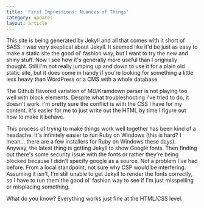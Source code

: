 ```yaml
---
title: 'First Impressions: Nuances of Things'
category: updates
layout: article
---
```


This site is being generated by Jekyll and all that comes with it short of SASS. I was very skeptical about Jekyll. It seemed like it'd be just as easy to make a static site the good ol' fashion way, but I want to try the new and shiny stuff. Now I see how it's generally more useful than I originally thought. Still I'm not really jumping up and down to use it for a plain old static site, but it does come in handy if you're looking for something a little less heavy than WordPress or a CMS with a whole database.

The Github flavored variation of MD/Kramdown parser is not playing too well with block elements. Despite what troubleshooting I've tried to do, it doesn't work. I'm pretty sure the conflict is with the CSS I have for my content. It's easier for me to just write out the HTML by time I figure out how to make it behave.

This process of trying to make things work well together has been kind of a headache. It's infinitely easier to run Ruby on Windows (this is hard? I mean... there are a few installers for Ruby on Windows these days). Anyway, the latest thing is getting Jekyll to show Google fonts. Then finding out there's some security issue with the fonts or rather they're being blocked because I didn't specify google as a source. Not a problem I've had before. From a local standpoint, not sure why CSP would be interfering. Assuming it isn't, I'm still unable to get Jekyll to render the fonts correctly, so I have to run them the good ol' fashion way to see if I'm just misspelling or misplacing something.

What do you know? Everything works just fine at the HTML/CSS level.  
